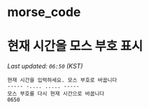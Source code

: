 # morse_code
# 현재 시간을 모스 부호 표시
<!-- MORSE_TIME_START -->
_Last updated: `06:50` (KST)_

```
현재 시간을 입력하세요. 모스 부호로 바꿉니다
----- -.... ..... -----
모스 부호를 다시 현재 시간으로 바꿉니다
0650
```
<!-- MORSE_TIME_END -->

